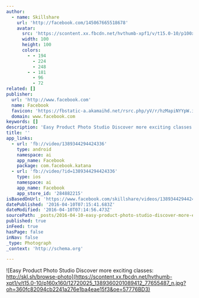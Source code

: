 ```yaml
---
author:
  - name: Skillshare
    url: 'http://facebook.com/145067665518678'
    avatar:
      src: 'https://scontent.xx.fbcdn.net/hvthumb-xpf1/v/t15.0-10/p100x100/410592_1382645975094168_1865989139_n.jpg?oh=d180e336621a6ecbb2e3a1ab6fe5174c&oe=57808E8C'
      width: 100
      height: 100
      colors:
        - - 194
          - 224
          - 248
        - - 181
          - 96
          - 72
related: []
publisher:
  url: 'http://www.facebook.com'
  name: Facebook
  favicon: 'https://fbstatic-a.akamaihd.net/rsrc.php/yV/r/hzMapiNYYpW.ico'
  domain: www.facebook.com
keywords: []
description: 'Easy Product Photo Studio Discover more exciting classes: http://skl.sh/browse-photo'
title: ''
app_links:
  - url: 'fb://video/1389344294424336'
    type: android
    namespace: ai
    app_name: Facebook
    package: com.facebook.katana
  - url: 'fb://video/?id=1389344294424336'
    type: ios
    namespace: ai
    app_name: Facebook
    app_store_id: '284882215'
isBasedOnUrl: 'https://www.facebook.com/skillshare/videos/1389344294424336/'
datePublished: '2016-04-10T07:15:41.683Z'
dateModified: '2016-04-10T07:14:56.473Z'
sourcePath: _posts/2016-04-10-easy-product-photo-studio-discover-more-exciting-classes-ht.md
published: true
inFeed: true
hasPage: false
inNav: false
_type: Photograph
_context: 'http://schema.org'

---
```

![Easy Product Photo Studio Discover more exciting classes: http://skl.sh/browse-photo](https://scontent.xx.fbcdn.net/hvthumb-xpt1/v/t15.0-10/p160x160/12720025_1389360201089412_77655487_n.jpg?oh=360fc82094cb2241a276e1ba4eae15f3&oe=57776BD3)